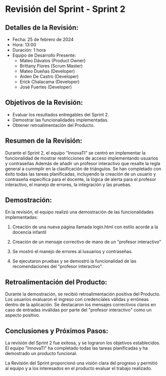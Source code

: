 # Revisión del Sprint - Sprint 2

## Detalles de la Revisión:

- Fecha: 25 de febrero de 2024
- Hora: 13:00 
- Duración: 1 hora
- Equipo de Desarrollo Presente:
  - Mateo Dávalos (Product Owner)
  - Brittany Flores (Scrum Master)
  - Mateo Dueñas (Developer)
  - Aiden De Castro (Developer)
  - Erick Chalacama (Developer)
  - José Fuertes (Developer)

## Objetivos de la Revisión:

- Evaluar los resultados entregables del Sprint 2.
- Demostrar las funcionalidades implementadas.
- Obtener retroalimentación del Producto.

## Resumen de la Revisión:

Durante el Sprint 2, el equipo "InnovaTI" se centró en implementar la funcionalidad de mostrar restricciones de acceso implementando usuarios y contraseñas Además de añadir un profesor interactivo que resalte la regla general a cummplir en la clasificación de triángulos. Se han completado con éxito todas las tareas planificadas, incluyendo la creación de un usuario y contraseña específica para el docente, la lógica de alerta para el profesor interactivo, el manejo de errores, la integración y las pruebas. 

## Demostración:

En la revisión, el equipo realizó una demostración de las funcionalidades implementadas:

1. Creación de una nueva página llamada login.html con estilo acorde a la docencia infantil 

2. Creación de un mensaje correctivo de mano de un "profesor interactivo"

3. Se mostró el manejo de errores al iusuarios y contraseñas.

4. Se ejecutaron pruebas y se demostró la funcionalidad de las recomendaciones del "profesor interactivo".

## Retroalimentación del Producto:

Durante la demostración, se recibió retroalimentación positiva del Producto. Los usuarios evaluaron el ingreso con credenciales válidas y erróneas dentro de la aplicación. Se destacaron los mensajes correctivos claros en caso de entradas inválidas por parte del "profesor interactivo" como un aspecto positivo.

## Conclusiones y Próximos Pasos:

La revisión del Sprint 2 fue exitosa, y se lograron los objetivos establecidos. El equipo "InnovaTI" ha completado todas las tareas planificadas y ha demostrado un producto funcional.

La Revisión del Sprint proporcionó una visión clara del progreso y permitió al equipo y a los interesados en el producto evaluar el trabajo realizado.